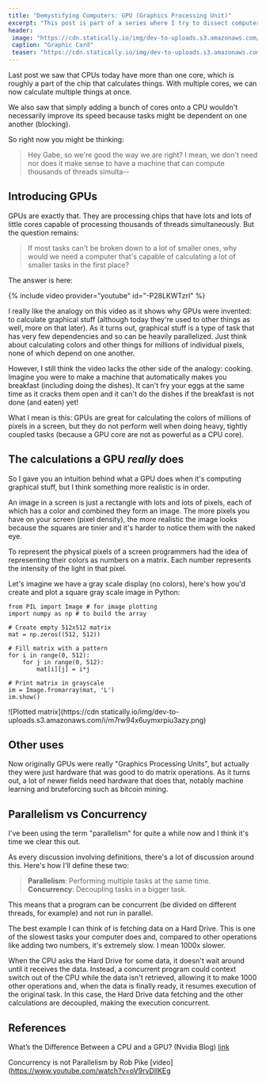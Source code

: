 ```yaml
---
title: "Demystifying Computers: GPU (Graphics Processing Unit)"
excerpt: "This post is part of a series where I try to dissect computers in just enough detail so you can understand the **magic** that goes on behind the curtains when you write a **hello world** program or open up a browser."
header:
 image: "https://cdn.statically.io/img/dev-to-uploads.s3.amazonaws.com/i/s92st4vwrlxb0bo6xw0n.jpg?w=720px"
 caption: "Graphic Card"
 teaser: "https://cdn.statically.io/img/dev-to-uploads.s3.amazonaws.com/i/s92st4vwrlxb0bo6xw0n.jpg?w=460px"
---
```

Last post we saw that CPUs today have more than one core, which is roughly a part of the chip that calculates things. With multiple cores, we can now calculate multiple things at once.

We also saw that simply adding a bunch of cores onto a CPU wouldn't necessarily improve its speed because tasks might be dependent on one another (blocking).

So right now you might be thinking:

> Hey Gabe, so we're good the way we are right? I mean, we don't need nor does it make sense to have a machine that can compute thousands of threads simulta--

## Introducing GPUs
GPUs are exactly that. They are processing chips that have lots and lots of little cores capable of processing thousands of threads simultaneously. But the question remains:

> If most tasks can't be broken down to a lot of smaller ones, why would we need a computer that's capable of calculating a lot of smaller tasks in the first place?

The answer is here:

{% include video provider="youtube" id="-P28LKWTzrI" %}

I really like the analogy on this video as it shows why GPUs were invented: to calculate graphical stuff (although today they're used to other things as well, more on that later). As it turns out, graphical stuff is a type of task that has very few dependencies and so can be heavily parallelized. Just think about calculating colors and other things for millions of individual pixels, none of which depend on one another.

However, I still think the video lacks the other side of the analogy: cooking. Imagine you were to make a machine that automatically makes you breakfast (including doing the dishes). It can't fry your eggs at the same time as it cracks them open and it can't do the dishes if the breakfast is not done (and eaten) yet!

What I mean is this: GPUs are great for calculating the colors of millions of pixels in a screen, but they do not perform well when doing heavy, tightly coupled tasks (because a GPU core are not as powerful as a CPU core).

## The calculations a GPU _really_ does
So I gave you an intuition behind what a GPU does when it's computing graphical stuff, but I think something more realistic is in order.

An image in a screen is just a rectangle with lots and lots of pixels, each of which has a color and combined they form an image. The more pixels you have on your screen (pixel density), the more realistic the image looks because the squares are tinier and it's harder to notice them with the naked eye.

To represent the physical pixels of a screen programmers had the idea of representing their colors as numbers on a matrix. Each number represents the intensity of the light in that pixel.

Let's imagine we have a gray scale display (no colors), here's how you'd create and plot a square gray scale image in Python:
```
from PIL import Image # for image plotting
import numpy as np # to build the array

# Create empty 512x512 matrix
mat = np.zeros((512, 512))

# Fill matrix with a pattern
for i in range(0, 512):
    for j in range(0, 512):
        mat[i][j] = i*j

# Print matrix in grayscale
im = Image.fromarray(mat, 'L')
im.show()
```
![Plotted matrix](https://cdn statically.io/img/dev-to-uploads.s3.amazonaws.com/i/m7rw94x6uymxrpiu3azy.png)

## Other uses
Now originally GPUs were really "Graphics Processing Units", but actually they were just hardware that was good to do matrix operations. As it turns out, a lot of newer fields need hardware that does that, notably machine learning and bruteforcing such as bitcoin mining.

## Parallelism vs Concurrency
I've been using the term "parallelism" for quite a while now and I think it's time we clear this out.

As every discussion involving definitions, there's a lot of discussion around this. Here's how I'll define these two:

> **Parallelism**: Performing multiple tasks at the same time.
> **Concurrency**: Decoupling tasks in a bigger task.

This means that a program can be concurrent (be divided on different threads, for example) and not run in parallel.

The best example I can think of is fetching data on a Hard Drive. This is one of the slowest tasks your computer does and, compared to other operations like adding two numbers, it's extremely slow. I mean 1000x slower.

When the CPU asks the Hard Drive for some data, it doesn't wait around until it receives the data. Instead, a concurrent program could context switch out of the CPU while the data isn't retrieved, allowing it to make 1000 other operations and, when the data is finally ready, it resumes execution of the original task. In this case, the Hard Drive data fetching and the other calculations are decoupled, making the execution concurrent.

## References
What’s the Difference Between a CPU and a GPU? (Nvidia Blog) [link](https://blogs.nvidia.com/blog/2009/12/16/whats-the-difference-between-a-cpu-and-a-gpu/)

Concurrency is not Parallelism by Rob Pike [video](https://www.youtube.com/watch?v=oV9rvDllKEg
